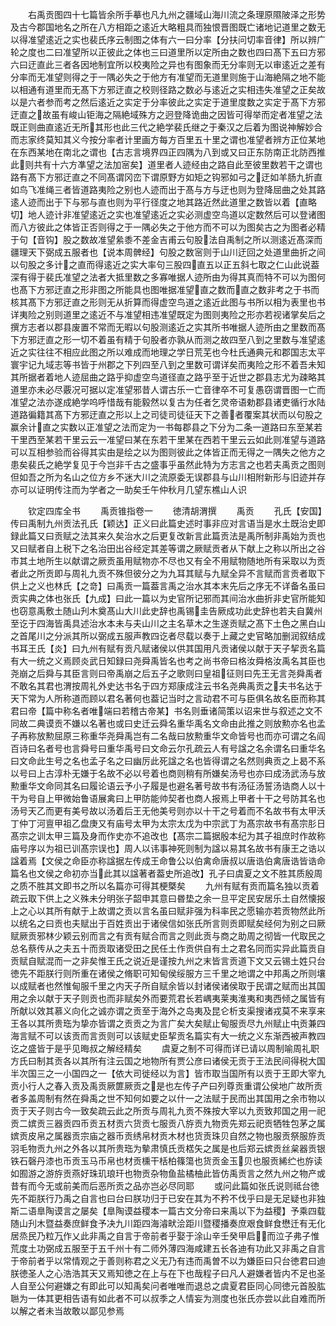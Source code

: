 <!-- { "loadSidebar": true } -->
　　右禹贡图四十七篇皆余所手摹也凡九州之疆域山海川流之条理原隰陂泽之形势及古今郡国地名之所在八方相距之逺近大略粗具而独恨晋图既亡诸地记道里之数无以得准望逺近之实也裴氏序云制图之体有六一曰分率【分扶问切率音律】所以辨广轮之度也二曰准望所以正彼此之体也三曰道里所以定所由之数也四曰髙下五曰方邪六曰迂直此三者各因地制宜所以校夷险之异也有图象而无分率则无以审逺近之差有分率而无准望则得之于一隅必失之于他方有准望而无道里则施于山海絶隔之地不能以相通有道里而无髙下方邪迂直之校则径路之数必与逺近之实相违失准望之正矣故以是六者参而考之然后逺近之实定于分率彼此之实定于道里度数之实定于髙下方邪迂直之故虽有峻山钜海之隔絶域殊方之迥登降诡曲之因皆可得举而定者准望之法既正则曲直逺近无所其形也此三代之絶学裴氏继之于秦汉之后着为图说神解妙合而志家终莫知其义今按分率者计里画方每方百里五十里之谓也准望者辨方正位某地在东西某地在南北之谓也【古志言境界四正四隅为八到或又曰正东防南正北防西推此则共有十六方凖望之法加宻矣】道里者人迹经由之路自此至彼里数若干之谓也路有髙下方邪迂直之不同髙谓冈峦下谓原野方如矩之钩邪如弓之迂如羊肠九折直如鸟飞准绳三者皆道路夷险之别也人迹而出于髙与方与迂也则为登降屈曲之处其路逺人迹而出于下与邪与直也则为平行径度之地其路近然此道里之数皆以着【直略切】地人迹计非准望逺近之实也准望逺近之实必测虚空鸟道以定数然后可以登诸图而八方彼此之体皆正否则得之于一隅必失之于他方而不可以为图矣古之为图者必精于句【音钩】股之数故准望絫黍不差金吉甫云句股法自禹制之所以测逺近髙深而疆理天下弼成五服者也【说本周髀经】句股之数宻则于山川迂回之处道里曲折之间以句股之多计之直而得逺近之实大率句三股四直五以正五斜七取之仁山此说葢深有得于裴氏准望之法者大抵里数之多寡唯据人迹所由为得其真而特不可以为图何也髙下方邪迂直之形非图之所能具也图唯据准望直之数而直之数非考之于书而核其髙下方邪迂直之形则无从折算而得虚空鸟道之逺近此图与书所以相为表里也书详夷险之别则道里之逺近不与准望相违准望既定为图则夷险之形亦若视诸掌矣后之撰方志者以郡县废置不常而无暇以句股测逺近之实其所书唯据人迹所由之里数而髙下方邪迂直之形一切不着虽有精于句股者亦孰从而测之故四至八到之里数与准望逺近之实往往不相应此图之所以难成而地理之学日荒芜也今杜氏通典元和郡国志太平寰宇记九域志等书皆于州郡之下列四至八到之里数可谓详矣而夷险之形不着吾未知其所据者着地人迹屈曲之路乎抑虚空鸟道径直之路乎至于近世之郡县志尤为疎略其道里亦未必尽覈况可据以定准望邪昔人谓古乐一亡音律卒不可复愚窃谓晋图一亡而准望之法亦遂成絶学呜呼惜哉有能毅然以复古为任者乞灵帝语勅郡县诸吏循行水陆道路徧籍其髙下方邪迂直之形以上之司徒司徒征天下之善者覆案其状而以句股之赢余计直之实数以正准望之法而定为一书每郡县之下分为二条一道路曰东至某若干里西至某若干里云云一准望曰某在东若干里某在西若干里云云如此则准望与道路可以互相参验而谷得其实由是绘之以为图则彼此之体皆正而无得之一隅失之他方之患矣裴氏之絶学复见于今岂非千古之盛事乎虽然此特为方志言之也若夫禹贡之图则但如吾之所为名山之位方乡不迷大川之流原委无误郡县与山川相附新形与旧迹并存亦可以证明传注而为学者之一助矣壬午仲秋月几望东樵山人识

　　钦定四库全书
　　禹贡锥指卷一
　　徳清胡渭撰
　　禹贡
　　孔氏【安国】传曰禹制九州贡法孔氏【颖达】正义曰此篇史述时事非应对言语当是水土既治史即録此篇又曰贡赋之法其来久矣治水之后更复改新言此篇贡法是禹所制非禹始为贡也又曰赋者自上税下之名治田出谷经定其差等谓之厥赋贡者从下献上之称以所出之谷市其土地所生以献谓之厥贡虽用赋物亦不尽也又有全不用赋物随地所有采取以为贡者此之所贡即与周礼九贡不殊但彼分之为九耳其赋与九赋全异不言赋而言贡者取下供上之义也林氏【之竒】曰禹贡一篇葢言禹之治水其本末先后之序无不详备名虽曰贡实典之体也张氏【九成】曰此一篇以为史官所记邪而其间治水曲折非史官所能知也窃意禹敷土随山刋木奠髙山大川此史辞也禹锡圭告厥成功此史辞也若夫自冀州至讫于四海皆禹具述治水本未与夫山川之主名草木之生遂贡赋之髙下土色之黑白山之首尾川之分派其所以弼成五服声教四讫者尽载以奏于上藏之史官略加删润叙结成书耳王氏【炎】曰九州有赋有贡凡赋诸侯以供其国用凡贡诸侯以献于天子挈贡名篇有大一统之义焉顾炎武日知録曰尧舜禹皆名也考之尚书帝曰格汝舜格汝禹名其臣也尧崩之后舜与其臣言则曰帝禹崩之后五子之歌则曰皇祖征则曰先王无言尧舜禹者不敢名其君也渭按周礼外史达书名于四方郑康成注云书名尧典禹贡之夫书名达于天下常为人所称道而顾以君名著何也葢记当时之言动君不可与臣俱名故名臣而称其君曰帝【篇中称名者唯端曰若稽古帝某】书名则垂诸简策以诏来世与叙述之文不同故二典谟贡不嫌以名著也或曰史迁云舜名重华禹名文命由此推之则放勲亦名也孟子再称放勲屈原三称重华尧舜禹岂有二名哉曰放勲重华文命皆号也而亦可谓之名阎百诗曰名者号也言舜号曰重华禹号曰文命云尔孔疏云人有号諡之名余谓名曰重华名曰文命此生号之名也孟子名之曰幽厉此死諡之名也皆得谓之名然则典贡之上曷不系以号曰上古淳朴无嫌于名故不必以号着也商则稍有所嫌矣汤号也亦曰成汤武汤与放勲重华文命同其名曰履论语云予小子履是也避名著号故书有汤征汤誓汤诰商人以十干为号自上甲微始鲁语展禽曰上甲防能帅契者也商人报焉上甲者十干之号防其名也汤号天乙而更有美号故以汤着后王无他美号则亦以十干之号着而不名故书有太甲沃丁仲丁河亶甲祖乙盘庚又有庙号太甲为太宗太戊为中宗武丁为髙宗故书有髙宗肜日髙宗之训太甲三篇及身而作史亦不追改也【髙宗二篇据殷本纪为其子祖庶时作故称庙号序以为祖已训髙宗误也】周人以讳事神死则制为諡以易其名故书有康王之诰以諡着焉【文侯之命臣亦称諡据左传成王命鲁公以伯禽命唐叔以唐诰伯禽唐诰皆诰命篇名也文侯之命初亦当此其以諡著者葢史所追改】孔子曰虞夏之文不胜其质殷周之质不胜其文即书之所以名篇亦可得其梗槩矣
　　九州有赋有贡而篇名独以贡着疏云取下供上之义殊未分明张子韶申其意曰昬垫之余一旦平定民安居乐土自然懐报上之心以其所有献于上故谓之贡以言名虽曰赋非强为科率民之愿输亦若贡物然此所以统名之曰贡也夫赋出于百姓贡出于诸侯信如张氏所言则贡即赋矣经何为别之曰厥赋厥贡邪林少颖云别而言之有贡有赋合而言之则此贡与商之助周之彻皆一代取民之总名蔡传从之夫五十而贡取诸受田之民任土作贡供自有土之君名同而实异此篇贡自贡赋自赋混而一之非矣惟王氏之说近是谨按九州之末皆言贡道下文又云锡土姓只台徳先不距朕行则所重在诸侯之脩职可知甸侯绥服方三千里之地谓之中邦禹之所则壤以成赋者也然惟甸服千里之内天子所自赋余皆以封诸侯诸侯取于民谓之赋而出其国用之余以献于天子则贡也而非赋矣外而要荒君长若嵎夷莱夷淮夷和夷西倾之属皆有所献以效其慕义向化之诚亦谓之贡至于海外之岛夷及昆仑析支渠搜诸戎莫不来享来王各以其所贵珤为挚亦皆谓之贡贡之为言广矣大矣赋止甸服贡尽九州赋止中贡兼四海言赋不可以该贡而言贡则可以该赋史臣挈贡名篇实有大一统之义东渐西被声教四讫之盛皆于是乎见晦叔之解经精矣
　　虞夏之制不可得而详已请以周制喻周礼职方氏曰制其贡各以其所有注云国之地物所有贾公彦曰诸侯无贡于王法民间得税大国半次国三之一小国四之一【依大司徙经以为言】皆市取当国所有以贡于王即大宰九贡小行人之春入贡及禹贡厥篚厥贡之是也左传子产曰列尊贡重谓公侯地广故所贡者多盖周制有然在舜禹之世不知何如要之以什一之法赋于民而出其国用之余市物以贡于天子则古今一致矣疏云此之所贡与周礼九贡不殊按大宰以九贡致邦国之用一祀贡二嫔贡三器贡四币贡五材贡六货贡七服贡八斿贡九物贡先郑云祀贡牺牲包茅之属嫔贡皮帛之属器贡宗庙之器币贡绣帛材贡木材也货贡珠贝自然之物也服贡祭服斿贡羽毛物贡九州之外各以其所贵珤为摰肃慎氏贡楛矢之属是也后郑云嫔贡丝枲器贡银铁石磬丹漆也币贡玉马币帛也材贡櫄干栝柏篠簜也货贡金玉贝也服贡絺纻也斿读如囿游之游斿贡燕好珠玑琅玕也物贡杂物鱼盐橘柚此皆仿禹贡言之然九州之物产或昔有而今无或前美而后恶所贡之品亦岂必尽同耶
　　或问此篇如张氏说则祗台徳先不距朕行乃禹之自言也曰台曰朕功归于已安在其为不矜不伐乎曰是无足疑也非独斯二语臯陶谟言之屡矣【臯陶谟益稷本一篇古文分帝曰来禹以下为益稷】予乘四载随山刋木暨益奏庶鲜食予决九川距四海濬畎浍距川暨稷播奏庶艰食鲜食懋迁有无化居烝民乃粒万作乂此非禹之自言于帝前者乎娶于涂山辛壬癸甲启而泣子弗子惟荒度土功弼成五服至于五千州十有二师外薄四海咸建五长各迪有功此又非禹之自言于帝前者乎以常情观之于善则称君之义无乃有违而禹曽不以为嫌臣曰只台徳君曰迪朕徳圣人之心浩浩其天又焉知徳之在上与在下也哉程子曰凡人避嫌者皆内不足也圣人自至公何避嫌之有即此可以知禹矣问者唯唯而退总之虞夏君臣同心同徳元首股肱聮为一体其更相告语有如此者不可以叔季之人情妄为测度也张氏亦尝以此自难而所以解之者未当故敢以鄙见参焉

